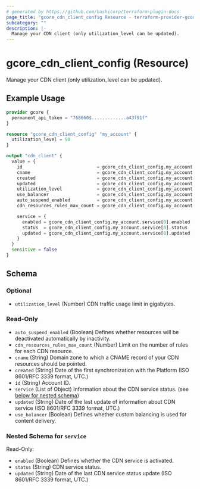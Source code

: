 ```yaml
---
# generated by https://github.com/hashicorp/terraform-plugin-docs
page_title: "gcore_cdn_client_config Resource - terraform-provider-gcore"
subcategory: ""
description: |-
  Manage your CDN client (only utilization_level can be updated).
---
```


# gcore_cdn_client_config (Resource)

Manage your CDN client (only utilization_level can be updated).

## Example Usage

```terraform
provider gcore {
  permanent_api_token = "768660$.............a43f91f"
}

resource "gcore_cdn_client_config" "my_account" {
  utilization_level = 90
}

output "cdn_client" {
  value = {
    id                            = gcore_cdn_client_config.my_account.id
    cname                         = gcore_cdn_client_config.my_account.cname
    created                       = gcore_cdn_client_config.my_account.created
    updated                       = gcore_cdn_client_config.my_account.updated
    utilization_level             = gcore_cdn_client_config.my_account.utilization_level
    use_balancer                  = gcore_cdn_client_config.my_account.use_balancer
    auto_suspend_enabled          = gcore_cdn_client_config.my_account.auto_suspend_enabled
    cdn_resources_rules_max_count = gcore_cdn_client_config.my_account.cdn_resources_rules_max_count

    service = {
      enabled = gcore_cdn_client_config.my_account.service[0].enabled
      status  = gcore_cdn_client_config.my_account.service[0].status
      updated = gcore_cdn_client_config.my_account.service[0].updated
    }
  }
  sensitive = false
}
```

<!-- schema generated by tfplugindocs -->
## Schema

### Optional

- `utilization_level` (Number) CDN traffic usage limit in gigabytes.

### Read-Only

- `auto_suspend_enabled` (Boolean) Defines whether resources will be deactivated automatically by inactivity.
- `cdn_resources_rules_max_count` (Number) Limit on the number of rules for each CDN resource.
- `cname` (String) Domain zone to which a CNAME record of your CDN resources should be pointed.
- `created` (String) Date of the first synchronization with the Platform (ISO 8601/RFC 3339 format, UTC.)
- `id` (String) Account ID.
- `service` (List of Object) Information about the CDN service status. (see [below for nested schema](#nestedatt--service))
- `updated` (String) Date of the last update of information about CDN service (ISO 8601/RFC 3339 format, UTC.)
- `use_balancer` (Boolean) Defines whether custom balancing is used for content delivery.

<a id="nestedatt--service"></a>
### Nested Schema for `service`

Read-Only:

- `enabled` (Boolean) Defines whether the CDN service is activated.
- `status` (String) CDN service status.
- `updated` (String) Date of the last CDN service status update (ISO 8601/RFC 3339 format, UTC.)
